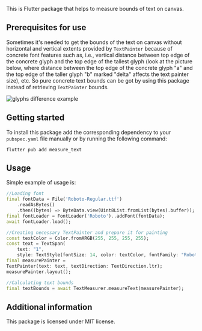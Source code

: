This is Flutter package that helps to measure bounds of text on canvas.

## Prerequisites for use

Sometimes it's needed to get the bounds of the text on canvas without horizontal
and vertical extents provided by ```TextPainter``` because of concrete
font features such as, i.e., vertical distance between top edge of the concrete glyph
and the top edge of the tallest glyph (look at the picture below, where distance between the 
top edge of the concrete glyph "a" and the top edge of the taller glyph "b" marked "delta" affects the text painter size), etc.
So pure concrete text bounds can be got by using this package instead of retrieving
```TextPainter``` bounds.

![glyphs difference example](https://github.com/AlphaOmega11/flutter_measure_text/blob/main/LettersForFlutter.jpg?raw=true)

## Getting started

To install this package add the corresponding dependency to your ```pubspec.yaml``` file
manually or by running the following command: 
```console
flutter pub add measure_text
```

## Usage

Simple example of usage is:

```dart
//Loading font
final fontData = File('Roboto-Regular.ttf')
    .readAsBytes()
    .then((bytes) => ByteData.view(Uint8List.fromList(bytes).buffer));
final fontLoader = FontLoader('Roboto')..addFont(fontData);
await fontLoader.load();

//Creating necessary TextPainter and prepare it for painting
const textColor = Color.fromARGB(255, 255, 255, 255);
const text = TextSpan(
    text: "1",
    style: TextStyle(fontSize: 14, color: textColor, fontFamily: "Roboto"));
final measurePainter =
TextPainter(text: text, textDirection: TextDirection.ltr);
measurePainter.layout();

//Calculating text bounds
final textBounds = await TextMeasurer.measureText(measurePainter);
```

## Additional information

This package is licensed under MIT license.
